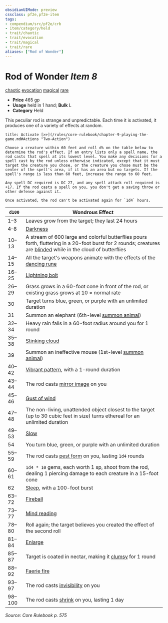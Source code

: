 ```yaml
---
obsidianUIMode: preview
cssclass: pf2e,pf2e-item
tags:
- compendium/src/pf2e/crb
- item/category/held
- trait/chaotic
- trait/evocation
- trait/magical
- trait/rare
aliases: ["Rod of Wonder"]
---
```

# Rod of Wonder *Item 8*  
[chaotic](/rules/traits/chaotic.md)  [evocation](/rules/traits/evocation.md)  [magical](/rules/traits/magical.md)  [rare](/rules/traits/rare.md)  

- **Price** 465 gp
- **Usage** held in 1 hand; **Bulk** L
- **Category** Held

This peculiar rod is strange and unpredictable. Each time it is activated, it produces one of a variety of effects at random.

```ad-embed-ability
title: Activate [>>](/rules/core-rulebook/chapter-9-playing-the-game.md#Actions "Two-Action")

Choose a creature within 60 feet and roll d% on the table below to determine the rod's effect. If an entry lists only a spell name, the rod casts that spell at its lowest level. You make any decisions for a spell cast by the rod unless otherwise indicated, except that it must target the creature you chose, or the creature you chose must be the center of the spell's area, if it has an area but no targets. If the spell's range is less than 60 feet, increase the range to 60 feet.

Any spell DC required is DC 27, and any spell attack roll required is +17. If the rod casts a spell on you, you don't get a saving throw or other defense against it.

Once activated, the rod can't be activated again for `1d4` hours.
```

| `d100` | Wondrous Effect |
|--------|-----------------|
| 1–3 | Leaves grow from the target; they last 24 hours |
| 4–8 | [Darkness](/compendium/spells/darkness.md) |
| 10–13 | A stream of 600 large and colorful butterflies pours forth, fluttering in a 20-foot burst for 2 rounds; creatures are [blinded](/rules/conditions.md#Blinded) while in the cloud of butterflies |
| 14–15 | All the target's weapons animate with the effects of the [dancing rune](/compendium/equipment/items/dancing.md) |
| 16–25 | [Lightning bolt](/compendium/spells/lightning-bolt.md) |
| 26–29 | Grass grows in a 60-foot cone in front of the rod, or existing grass grows at 10 × normal rate |
| 30 | Target turns blue, green, or purple with an unlimited duration |
| 31 | Summon an elephant (6th-level [summon animal](/compendium/spells/summon-animal.md)) |
| 32–34 | Heavy rain falls in a 60-foot radius around you for 1 round |
| 35–38 | [Stinking cloud](/compendium/spells/stinking-cloud.md) |
| 39 | Summon an ineffective mouse (1st-level [summon animal](/compendium/spells/summon-animal.md)) |
| 40–42 | [Vibrant pattern](/compendium/spells/vibrant-pattern.md), with a 1-round duration |
| 43–44 | The rod casts [mirror image](/compendium/spells/mirror-image.md) on you |
| 45–46 | [Gust of wind](/compendium/spells/gust-of-wind.md) |
| 47–48 | The non-living, unattended object closest to the target (up to 30 cubic feet in size) turns ethereal for an unlimited duration |
| 49–53 | [Slow](/compendium/spells/slow.md) |
| 54 | You turn blue, green, or purple with an unlimited duration |
| 55–59 | The rod casts [pest form](/compendium/spells/pest-form.md) on you, lasting `1d4` rounds |
| 60–61 | `1d4 * 10` gems, each worth 1 sp, shoot from the rod, dealing 1 piercing damage to each creature in a 15-foot cone |
| 62 | [Sleep](/compendium/spells/sleep.md), with a 100-foot burst |
| 63–72 | [Fireball](/compendium/spells/fireball.md) |
| 73–77 | [Mind reading](/compendium/spells/mind-reading.md) |
| 78–80 | Roll again; the target believes you created the effect of the second roll |
| 81–84 | [Enlarge](/compendium/spells/enlarge.md) |
| 85–87 | Target is coated in nectar, making it [clumsy](/rules/conditions.md#Clumsy) for 1 round |
| 88–92 | [Faerie fire](/compendium/spells/faerie-fire.md) |
| 93–97 | The rod casts [invisibility](/compendium/spells/invisibility.md) on you |
| 98–100 | The rod casts [shrink](/compendium/spells/shrink.md) on you, lasting 1 day |


*Source: Core Rulebook p. 575*